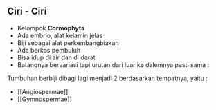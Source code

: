 ## Ciri - Ciri
- Kelompok **Cormophyta**
- Ada embrio, alat kelamin jelas
- Biji sebagai alat perkembangbiakan
- Ada berkas pembuluh
- Bisa idup di air dan di darat
- Batangnya bervariasi tapi urutan dari luar ke dalemnya pasti sama :



Tumbuhan berbiji dibagi lagi menjadi 2 berdasarkan tempatnya, yaitu :
- [[Angiospermae]]
- [[Gymnospermae]]